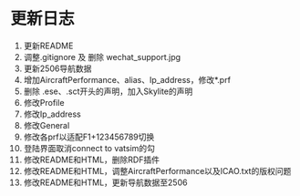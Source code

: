 # 更新日志

1. 更新README
1. 调整.gitignore 及 删除 wechat_support.jpg
1. 更新2506导航数据
1. 增加AircraftPerformance、alias、Ip_address，修改*.prf
1. 删除  .ese、.sct开头的声明，加入Skylite的声明
1. 修改Profile
1. 修改Ip_address
1. 修改General
1. 修改各prf以适配F1+123456789切换
1. 登陆界面取消connect to vatsim的勾
1. 修改README和HTML，删除RDF插件
1. 修改README和HTML，调整AircraftPerformance以及ICAO.txt的版权问题
1. 修改README和HTML，更新导航数据至2506